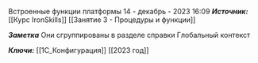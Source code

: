 
Встроенные функции платформы
 14 - декабрь - 2023  16:09 
***Источник:***  [[Курс IronSkills]] [[Занятие 3 - Процедуры и функции]]

***Заметка*** 
Они сгруппированы в разделе справки
Глобальный контекст

***Ключи:*** [[1С_Конфигурация]] [[2023 год]]